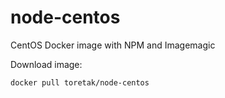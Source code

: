 # node-centos

CentOS Docker image with NPM and Imagemagic

Download image:

```docker pull toretak/node-centos```
